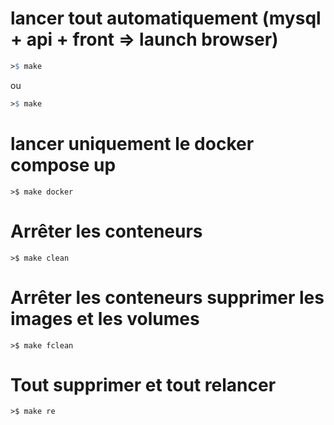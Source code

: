 # lancer tout automatiquement (mysql + api + front => launch browser)
```makefile
>$ make
```

ou

```makefile
>$ make
```

# lancer uniquement le docker compose up

```
>$ make docker
```

# Arrêter les conteneurs

```
>$ make clean
```

# Arrêter les conteneurs supprimer les images et les volumes

```
>$ make fclean
```

# Tout supprimer et tout relancer

```
>$ make re
```
